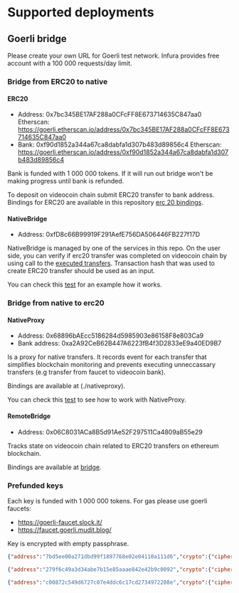 Supported deployments
=====================

## Goerli bridge

Please create your own URL for Goerli test network. Infura provides free account
with a 100 000 requests/day limit.

### Bridge from ERC20 to native

#### ERC20

- Address: 0x7bc345BE17AF288a0CFcFF8E673714635C847aa0
  Etherscan: https://goerli.etherscan.io/address/0x7bc345BE17AF288a0CFcFF8E673714635C847aa0
- Bank: 0xf90d1852a344a67ca8dabfa1d307b483d89856c4
  Etherscan: https://goerli.etherscan.io/address/0xf90d1852a344a67ca8dabfa1d307b483d89856c4

Bank is funded with 1 000 000 tokens. If it will run out bridge won't be making progress
until bank is refunded.

To deposit on videocoin chain submit ERC20 transfer to bank address.
Bindings for ERC20 are available in this repository [erc 20 bindings](./erc20).

#### NativeBridge

- Address: 0xfD8c66B99919F291AefE756DA506446FB227f17D

NativeBridge is managed by one of the services in this repo.
On the user side, you can verify if erc20 transfer was completed on videocoin chain by
using call to the [executed transfers](./nativebridge/nativebridge.go#L273). Transaction hash
that was used to create ERC20 transfer should be used as an input.

You can check this [test](./service/tokentonative/service_test.go#L44-L84) for an example how it works.

### Bridge from native to erc20

#### NativeProxy

- Address: 0x68896bAEcc5186284d5985903e86158F8e803Ca9
- Bank address: 0xa2A92CeB62B447A6223fB4f3D2833eE9a40ED9B7

Is a proxy for native transfers. It records event for each transfer that simplifies blockchain monitoring
and prevents executing unneccassary transfers (e.g transfer from faucet to videocoin bank).

Bindings are available at (./nativeproxy).

You can check this [test](./https://github.com/videocoin/go-bridge/blob/master/service/nativetotoken/resources_test.go#L40-L60) to see how to work with NativeProxy.

#### RemoteBridge

- Address: 0x06C8031ACa8B5d91Ae52F297511Ca4809aB55e29

Tracks state on videocoin chain related to ERC20 transfers on ethereum blockchain.

Bindings are available at [bridge](./remotebridge).

### Prefunded keys

Each key is funded with 1 000 000 tokens. For gas please use goerli faucets:

- https://goerli-faucet.slock.it/
- https://faucet.goerli.mudit.blog/

Key is encrypted with empty passphrase.

```json
{"address":"7bd5ee00a271dbd99f1897768e02e04110a111d6","crypto":{"cipher":"aes-128-ctr","ciphertext":"3b5cd9da1f959d96ccc2426cdfa949ec4e96c360b9b4944ab0cd556016e981ad","cipherparams":{"iv":"59109f4099ec653ca5b49016c8a193a5"},"kdf":"scrypt","kdfparams":{"dklen":32,"n":262144,"p":1,"r":8,"salt":"bd583b0242a8ac1f059f2ddf470e22cfd80d7ff0eae2daa865cdaf287ad717e8"},"mac":"f6b287123c4f222772ea08ec4e5d317d75b08b5c604fa98ca1c0c598dd5f3d14"},"id":"0105a013-e01e-4442-bc05-cb9b2ab31ef4","version":3}

{"address":"279f6c49a3d34abe7b15e85aaae842e42b9c0092","crypto":{"cipher":"aes-128-ctr","ciphertext":"de709cb9f77a4951d42c4df96e0324aa238a4186c4a070fee8aed42a4435aa17","cipherparams":{"iv":"b35f332d2c702541a2135353c7ad286e"},"kdf":"scrypt","kdfparams":{"dklen":32,"n":262144,"p":1,"r":8,"salt":"6f96fc1f195a60e94a69531e8eca23bcc2fd47db39354c06bcde77ba77d40c94"},"mac":"8a57f57e147bfba3ba4ae853f4d9695f8497ba18097959f8d4d29ca48aec0415"},"id":"80971801-2176-4ef6-abee-cf82c24cf564","version":3}

{"address":"c00872c549d6727c07e4ddc6c17cd2734972208e","crypto":{"cipher":"aes-128-ctr","ciphertext":"01cc35f295d4050251f351cd04572ce33beeff3bbad12fe4453a50052dc91a2b","cipherparams":{"iv":"1b59cf11f6eccbb89818f19051db66e5"},"kdf":"scrypt","kdfparams":{"dklen":32,"n":262144,"p":1,"r":8,"salt":"6ca614c7d3f4dbec410ccaa5baf50615298a88e5609d2deee4b3810c5f0887c7"},"mac":"1df9daf0c373d8fcfba9b48f3912b0967cf9f49e788746480293ff70b278ad65"},"id":"dfc380ef-5b6b-47e6-9a43-887cbb0b8f30","version":3}
```
